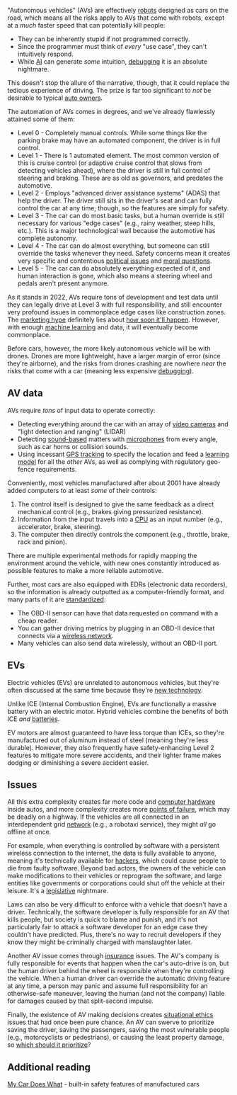 
"Autonomous vehicles" (AVs) are effectively [robots](computers-robotics.md) designed as cars on the road, which means all the risks apply to AVs that come with robots, except at a *much* faster speed that can potentially kill people:

- They can be inherently stupid if not programmed correctly.
- Since the programmer must think of *every* "use case", they can't intuitively respond.
- While [AI](computers-ai.md) can generate *some* intuition, [debugging](computers-software-redesign.md) it is an absolute nightmare.

This doesn't stop the allure of the narrative, though, that it could replace the tedious experience of driving. The prize is far too significant to *not* be desirable to typical [auto owners](autos.md).

The automation of AVs comes in degrees, and we've already flawlessly attained some of them:

- Level 0 - Completely manual controls. While some things like the parking brake may have an automated component, the driver is in full control.
- Level 1 - There is 1 automated element. The most common version of this is cruise control (or adaptive cruise control that slows from detecting vehicles ahead), where the driver is still in full control of steering and braking. These are as old as governors, and predates the automotive.
- Level 2 - Employs "advanced driver assistance systems" (ADAS) that help the driver. The driver still sits in the driver's seat and can fully control the car at any time, though, so the features are simply for safety.
- Level 3 - The car can do most basic tasks, but a human override is still necessary for various "edge cases" (e.g., rainy weather, steep hills, etc.). This is a major technological wall because the automotive has complete autonomy.
- Level 4 - The car can do almost everything, but someone can still override the tasks whenever they need. Safety concerns mean it creates very specific and contentious [political issues](power.md) and [moral questions](paradoxes.md).
- Level 5 - The car can do absolutely everything expected of it, and human interaction is gone, which also means a steering wheel and pedals aren't present anymore.

As it stands in 2022, AVs require tons of development and test data until they can legally drive at Level 3 with full responsibility, and still encounter very profound issues in commonplace edge cases like construction zones. The [marketing hype](marketing.md) definitely lies about [how soon it'll happen](trends.md). However, with enough [machine learning](computers-ai-ml.md) and data, it will eventually become commonplace.

Before cars, however, the more likely autonomous vehicle will be with drones. Drones are more lightweight, have a larger margin of error (since they're airborne), and the risks from drones crashing are nowhere *near* the risks that come with a car (meaning less expensive [debugging](computers-software-redesign.md)).

## AV data

AVs require *tons* of input data to operate correctly:

- Detecting everything around the car with an array of [video cameras](engineering-camera.md) and "light detection and ranging" (LIDAR)
- Detecting [sound-based](computers-speakersmic.md) matters with [microphones](computers-speakersmic.md) from every angle, such as car horns or collision sounds.
- Using incessant [GPS tracking](logistics-navigation.md) to specify the location and feed a [learning model](computers-ai-ml.md) for all the *other* AVs, as well as complying with regulatory geo-fence requirements.

Conveniently, most vehicles manufactured after about 2001 have already added computers to at least *some* of their controls:

1. The control itself is designed to give the same feedback as a direct mechanical control (e.g., brakes giving pressurized resistance).
2. Information from the input travels into a [CPU](computers-cpu.md) as an input number (e.g., accelerator, brake, steering).
3. The computer then directly controls the component (e.g., throttle, brake, rack and pinion).

There are multiple experimental methods for rapidly mapping the environment around the vehicle, with new ones constantly introduced as possible features to make a more reliable automotive.

Further, most cars are also equipped with EDRs (electronic data recorders), so the information is already outputted as a computer-friendly format, and many parts of it are [standardized](standards-computers.md):

- The OBD-II sensor can have that data requested on command with a cheap reader.
- You can gather driving metrics by plugging in an OBD-II device that connects via a [wireless network](networks-computer.md).
- Many vehicles can also send data wirelessly, without an OBD-II port.

## EVs

Electric vehicles (EVs) are unrelated to autonomous vehicles, but they're often discussed at the same time because they're [new technology](trends.md).

Unlike ICE (Internal Combustion Engine), EVs are functionally a massive battery with an electric motor. Hybrid vehicles combine the benefits of both ICE *and* [batteries](engineering-electrical.md).

EV motors are almost guaranteed to have less torque than ICEs, so they're manufactured out of aluminum instead of steel (meaning they're less durable). However, they *also* frequently have safety-enhancing Level 2 features to mitigate more severe accidents, and their lighter frame makes dodging or diminishing a severe accident easier.

## Issues

All this extra complexity creates far more code and [computer hardware](computers-hardware.md) inside autos, and more complexity creates more [points of failure](fix.md), which may be deadly on a highway. If the vehicles are all connected in an interdependent grid [network](networks-computer.md) (e.g., a robotaxi service), they might *all* go offline at once.

For example, when everything is controlled by software with a persistent wireless connection to the internet, the data is fully available to anyone, meaning it's technically available for [hackers](hacking.md), which could cause people to die from faulty software. Beyond bad actors, the owners of the vehicle can make modifications to their vehicles or reprogram the software, and large entities like governments or corporations could shut off the vehicle at their leisure. It's a [legislative](rules.md) nightmare.

Laws can also be very difficult to enforce with a vehicle that doesn't have a driver. Technically, the software developer is fully responsible for an AV that kills people, but society is quick to blame and punish, and it's not particularly fair to attack a software developer for an edge case they couldn't have predicted. Plus, there's no way to recruit developers if they know they might be criminally charged with manslaughter later.

Another AV issue comes through [insurance](insurance.md) issues. The AV's company is fully responsible for events that happen when the car's auto-drive is on, but the human driver behind the wheel is responsible when they're controlling the vehicle. When a human driver can override the automatic driving feature at any time, a person may panic and assume full responsibility for an otherwise-safe maneuver, leaving the human (and not the company) liable for damages caused by that split-second impulse.

Finally, the existence of AV making decisions creates [situational ethics](morality.md) issues that had once been pure chance. An AV can swerve to prioritize saving the driver, saving the passengers, saving the most vulnerable people (e.g., motorcyclists or pedestrians), or causing the least property damage, so [which should it prioritize](paradoxes.md)?

## Additional reading

[My Car Does What](https://mycardoeswhat.org/) - built-in safety features of manufactured cars
